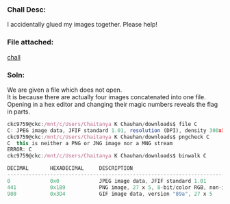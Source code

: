 ### Chall Desc:
I accidentally glued my images together. Please help!

### File attached:
[chall](C)

### Soln:

We are given a file which does not open.  
It is because there are actually four images concatenated into one file.   
Opening in a hex editor and changing their magic numbers reveals the flag in parts.

```js
ckc9759@ckc:/mnt/c/Users/Chaitanya K Chauhan/downloads$ file C
C: JPEG image data, JFIF standard 1.01, resolution (DPI), density 300x300, segment length 16, baseline, precision 8, 27x5, components 3
ckc9759@ckc:/mnt/c/Users/Chaitanya K Chauhan/downloads$ pngcheck C
C  this is neither a PNG or JNG image nor a MNG stream
ERROR: C
ckc9759@ckc:/mnt/c/Users/Chaitanya K Chauhan/downloads$ binwalk C

DECIMAL       HEXADECIMAL     DESCRIPTION
--------------------------------------------------------------------------------
0             0x0             JPEG image data, JFIF standard 1.01
441           0x1B9           PNG image, 27 x 5, 8-bit/color RGB, non-interlaced
980           0x3D4           GIF image data, version "89a", 27 x 5
```
